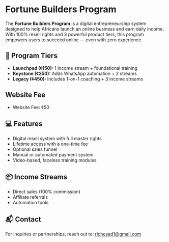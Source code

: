 # Fortune Builders Program

The **Fortune Builders Program** is a digital entrepreneurship system designed to help Africans launch an online business and earn daily income. With 100% resell rights and 3 powerful product tiers, this program empowers users to succeed online — even with zero experience.

## 🚀 Program Tiers
- **Launchpad (¢150):** 1 income stream + foundational training
- **Keystone (¢250):** Adds WhatsApp automation + 2 streams
- **Legacy (¢450):** Includes 1-on-1 coaching + 3 income streams

## Website Fee
- Website Fee: ¢50

## 💻 Features
- Digital resell system with full master rights
- Lifetime access with a one-time fee
- Optional sales funnel
- Manual or automated payment system
- Video-based, faceless training modules

## 📦 Income Streams
- Direct sales (100% commission)
- Affiliate referrals
- Automation tools

## 📬 Contact
For inquiries or partnerships, reach out to: richesad1@gmail.com

